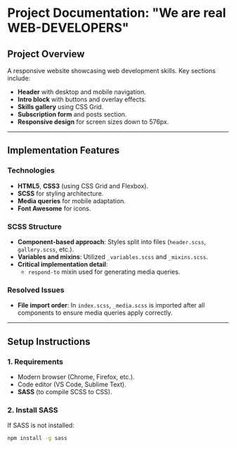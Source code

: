 # Project Documentation: "We are real WEB-DEVELOPERS"

## Project Overview
A responsive website showcasing web development skills. Key sections include:
- **Header** with desktop and mobile navigation.
- **Intro block** with buttons and overlay effects.
- **Skills gallery** using CSS Grid.
- **Subscription form** and posts section.
- **Responsive design** for screen sizes down to 576px.

---

## Implementation Features
### Technologies
- **HTML5**, **CSS3** (using CSS Grid and Flexbox).
- **SCSS** for styling architecture.
- **Media queries** for mobile adaptation.
- **Font Awesome** for icons.

### SCSS Structure
- **Component-based approach**: Styles split into files (`header.scss`, `gallery.scss`, etc.).
- **Variables and mixins**: Utilized `_variables.scss` and `_mixins.scss`.
- **Critical implementation detail**:
  - `respond-to` mixin used for generating media queries.

### Resolved Issues
- **File import order**: In `index.scss`, `_media.scss` is imported after all components to ensure media queries apply correctly.

---

## Setup Instructions
### 1. Requirements
- Modern browser (Chrome, Firefox, etc.).
- Code editor (VS Code, Sublime Text).
- **SASS** (to compile SCSS to CSS).

### 2. Install SASS
If SASS is not installed:
```bash
npm install -g sass